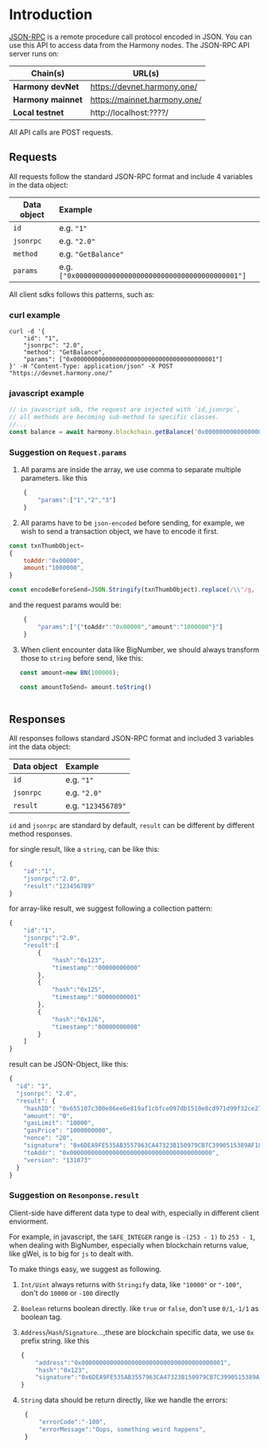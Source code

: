 # Introduction

[JSON-RPC](https://en.wikipedia.org/wiki/JSON-RPC) is a remote procedure call protocol encoded in JSON. You can use this API to access data from the Harmony nodes.
The JSON-RPC API server runs on:

| Chain(s)            | URL(s)                       |
| ------------------- | ---------------------------- |
| **Harmony devNet**  | https://devnet.harmony.one/  |
| **Harmony mainnet** | https://mainnet.harmony.one/ |
| **Local testnet**   | http://localhost:????/       |

All API calls are POST requests.

## Requests
All requests follow the standard JSON-RPC format and include 4 variables in the data object:

| Data object | Example                                               |
| ----------- | :---------------------------------------------------- |
| `id`        | e.g. `"1"`                                            |
| `jsonrpc`   | e.g. `"2.0"`                                          |
| `method`    | e.g. `"GetBalance"`                                   |
| `params`    | e.g. `["0x0000000000000000000000000000000000000001"]` |

All client sdks follows this patterns, such as:

### curl example
```shell
curl -d '{
    "id": "1",
    "jsonrpc": "2.0",
    "method": "GetBalance",
    "params": ["0x0000000000000000000000000000000000000001"]
}' -H "Content-Type: application/json" -X POST "https://devnet.harmony.one/"
```

### javascript example
```javascript
// in javascript sdk, the request are injected with `id,jsonrpc`, 
// all methods are becoming sub-method to specific classes.
//...
const balance = await harmony.blockchain.getBalance('0x0000000000000000000000000000000000000001');
```

### Suggestion on `Request.params`
1. All params are inside the array, we use comma to separate multiple parameters. like this
```js
    {
        "params":["1","2","3"]
    }
```
2. All params have to be `json-encoded` before sending, for example, we wish to send a transaction object, we have to encode it first.

```javascript
const txnThumbObject=
{
    toAddr:"0x00000",
    amount:"1000000",
}

const encodeBeforeSend=JSON.Stringify(txnThumbObject).replace(/\\"/g, '"');

```

and the request params would be:

```js
    {
        "params":["{"toAddr":"0x00000","amount":"1000000"}"]
    }
```

3. When client encounter data like BigNumber, we should always transform those to `string` before send, like this:
```js
   const amount=new BN(100000);

   const amountToSend= amount.toString()
   
```

## Responses

All responses follows standard JSON-RPC format and included 3 variables int the data object:

| Data object | Example            |
| ----------- | :----------------- |
| `id`        | e.g. `"1"`         |
| `jsonrpc`   | e.g. `"2.0"`       |
| `result`    | e.g. `"123456789"` |

`id` and `jsonrpc` are standard by default, `result` can be different by different method responses.

for single result, like a `string`, can be like this:

```js
{
    "id":"1",
    "jsonrpc":"2.0",
    "result":"123456789"
}
```

for array-like result, we suggest following a collection pattern:

```js
{
    "id":"1",
    "jsonrpc":"2.0",
    "result":[
        {
            "hash":"0x123",
            "timestamp":"00000000000"
        },
        {
            "hash":"0x125",
            "timestamp":"00000000001"
        },
        {
            "hash":"0x126",
            "timestamp":"00000000008"
        }
    ]
}
```

result can be JSON-Object, like this:

```js
{
  "id": "1",
  "jsonrpc": "2.0",
  "result": {
    "hashID": "0x655107c300e86ee6e819af1cbfce097db1510e8cd971d99f32ce2772dcad42f2",
    "amount": "0",
    "gasLimit": "10000",
    "gasPrice": "1000000000",
    "nonce": "20",
    "signature": "0x6DEA9FE535AB3557963CA47323B150979CB7C3990515389AF18AFFDD1049ECF3C5AEB5107A64636A946E75219B9482AFE9C7E1D8E5C59D55A1A28A24C0B877B6",
    "toAddr": "0x0000000000000000000000000000000000000000",
    "version": "131073"
  }
}
```
### Suggestion on `Resonponse.result`

Client-side have different data type to deal with, especially in different client enviorment.

For example, in javascript, the `SAFE_INTEGER` range is `-(253 - 1)` to `253 - 1`, when dealing with BigNumber, especially when blockchain returns value, like gWei, is to big for `js` to dealt with.

To make things easy, we suggest as following.

1. `Int/Uint` always returns with `Stringify` data, like `"10000"` or `"-100"`, don't do `10000` or `-100` directly
2. `Boolean` returns boolean directly. like `true` or `false`, don't use `0/1`,`-1/1` as boolean tag.
3. `Address`/`Hash`/`Signature`...,these are blockchain specific data, we use `0x` prefix string. like this

    ```js
    {
        "address":"0x0000000000000000000000000000000000000001",
        "hash":"0x123",
        "signature":"0x6DEA9FE535AB3557963CA47323B150979CB7C3990515389AF18AFFDD1049ECF3C5AEB5107A64636A946E75219B9482AFE9C7E1D8E5C59D55A1A28A24C0B877B6"
    }
    ```
4. `String` data should be return directly, like we handle the errors:
 
   ```js
    {
        "errorCode":"-100",
        "errorMessage":"Oops, something weird happens",
    }
    ```